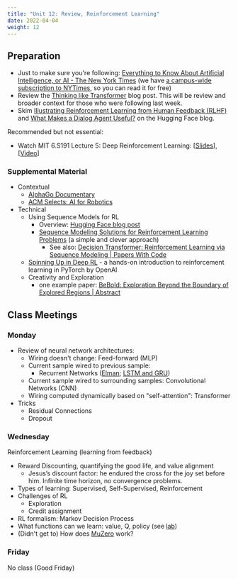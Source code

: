 ```yaml
---
title: "Unit 12: Review, Reinforcement Learning"
date: 2022-04-04
weight: 12
---
```


## Preparation

- Just to make sure you're following: [Everything to Know About Artificial Intelligence, or AI - The New York Times](https://www.nytimes.com/article/ai-artificial-intelligence-chatbot.html) (we have [a campus-wide subscription to NYTimes](https://library.calvin.edu/content/blog/9768), so you can read it for free)
- Review the [Thinking like Transformer](https://srush.github.io/raspy/) blog post. This will be review and broader context for those who were following last week.
- Skim [Illustrating Reinforcement Learning from Human Feedback (RLHF)](https://huggingface.co/blog/rlhf) and [What Makes a Dialog Agent Useful?](https://huggingface.co/blog/dialog-agents) on the Hugging Face blog.


Recommended but not essential:

- Watch MIT 6.S191 Lecture 5: Deep Reinforcement Learning: \[[Slides](http://introtodeeplearning.com/2021/slides/6S191_MIT_DeepLearning_L5.pdf)\], \[[Video](https://www.youtube.com/watch?v=93M1l_nrhpQ&list=PLtBw6njQRU-rwp5__7C0oIVt26ZgjG9NI&index=6)\]


### Supplemental Material

- Contextual
  - [AlphaGo Documentary](https://www.youtube.com/watch?v=WXuK6gekU1Y)
  - [ACM Selects: AI for Robotics](https://selects.acm.org/selections/ai-for-robotics)
- Technical
  - Using Sequence Models for RL
    - Overview: [Hugging Face blog post](https://huggingface.co/blog/decision-transformers)
    - [Sequence Modeling Solutions for Reinforcement Learning Problems](https://bair.berkeley.edu/blog/2021/11/19/trajectory-transformer/) (a simple and clever approach)
      - See also: [Decision Transformer: Reinforcement Learning via Sequence Modeling | Papers With Code](https://paperswithcode.com/paper/decision-transformer-reinforcement-learning?from=n11)
  - [Spinning Up in Deep RL](https://spinningup.openai.com/en/latest/) - a hands-on introduction to reinforcement learning in PyTorch by OpenAI
  - Creativity and Exploration
    - one example paper: [BeBold: Exploration Beyond the Boundary of Explored Regions | Abstract](https://arxiv.org/abs/2012.08621)


## Class Meetings

### Monday

- Review of neural network architectures:
  - Wiring doesn't change: Feed-forward (MLP)
  - Current sample wired to previous sample:
    - Recurrent Networks ([Elman](https://en.wikipedia.org/wiki/Recurrent_neural_network#Architectures); [LSTM and GRU](http://colah.github.io/posts/2015-08-Understanding-LSTMs/))
  - Current sample wired to surrounding samples: Convolutional Networks (CNN)
  - Wiring computed dynamically based on "self-attention": Transformer
- Tricks
  - Residual Connections
  - Dropout

### Wednesday

Reinforcement Learning (learning from feedback)

- Reward Discounting, quantifying the good life, and value alignment
  - Jesus’s discount factor: he endured the cross for the joy set before him. Infinite time horizon, no convergence problems.
- Types of learning: Supervised, Self-Supervised, Reinforcement
- Challenges of RL
  - Exploration
  - Credit assignment
- RL formalism: Markov Decision Process
- What functions can we learn: value, Q, policy (see [lab](lab/))
- (Didn't get to) How does [MuZero](https://deepmind.com/blog/article/muzero-mastering-go-chess-shogi-and-atari-without-rules) work?

### Friday

No class (Good Friday)